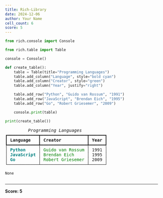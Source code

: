 ```yaml
---
title: Rich-Library
date: 2024-12-06
author: Your Name
cell_count: 6
score: 5
---
```


```python
from rich.console import Console
```


```python
from rich.table import Table
```


```python
console = Console()
```


```python
def create_table():
    table = Table(title="Programming Languages")
    table.add_column("Language", style="bold cyan")
    table.add_column("Creator", style="green")
    table.add_column("Year", justify="right")

    table.add_row("Python", "Guido van Rossum", "1991")
    table.add_row("JavaScript", "Brendan Eich", "1995")
    table.add_row("Go", "Robert Griesemer", "2009")

    console.print(table)
```


```python
print(create_table())
```


<pre style="white-space:pre;overflow-x:auto;line-height:normal;font-family:Menlo,'DejaVu Sans Mono',consolas,'Courier New',monospace"><span style="font-style: italic">         Programming Languages          </span>
┏━━━━━━━━━━━━┳━━━━━━━━━━━━━━━━━━┳━━━━━━┓
┃<span style="font-weight: bold"> Language   </span>┃<span style="font-weight: bold"> Creator          </span>┃<span style="font-weight: bold"> Year </span>┃
┡━━━━━━━━━━━━╇━━━━━━━━━━━━━━━━━━╇━━━━━━┩
│<span style="color: #008080; text-decoration-color: #008080; font-weight: bold"> Python     </span>│<span style="color: #008000; text-decoration-color: #008000"> Guido van Rossum </span>│ 1991 │
│<span style="color: #008080; text-decoration-color: #008080; font-weight: bold"> JavaScript </span>│<span style="color: #008000; text-decoration-color: #008000"> Brendan Eich     </span>│ 1995 │
│<span style="color: #008080; text-decoration-color: #008080; font-weight: bold"> Go         </span>│<span style="color: #008000; text-decoration-color: #008000"> Robert Griesemer </span>│ 2009 │
└────────────┴──────────────────┴──────┘
</pre>



    None



```python

```


---
**Score: 5**
